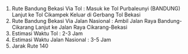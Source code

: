 1. Rute Bandung Bekasi Via Tol : 
   Masuk ke Tol Purbaleunyi (BANDUNG)
   Lanjut ke Tol Cikampek
   Keluar di Gerbang Tol Bekasi
2. Rute Bandung Bekasi Via Jalan Nasional :
   Ambil Jalan Raya Bandung-Cikarang
   Lanjut ke Jalan Raya Cikarang-Bekasi
3. Estimasi Waktu Tol : 2-3 Jam
4. Estimasi Waktu Jalan Nasional : 3-5 Jam
5. Jarak Rute 140
